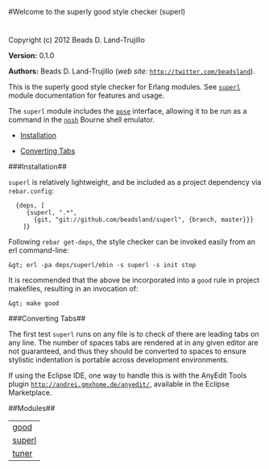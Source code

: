 

#Welcome to the superly good style checker (superl)#


Copyright (c) 2012 Beads D. Land-Trujillo

__Version:__ 0.1.0

__Authors:__ Beads D. Land-Trujillo (_web site:_ [`http://twitter.com/beadsland`](http://twitter.com/beadsland)).

This is the superly good style checker for Erlang modules.
  See [`superl`](superl.md) module documentation for features and usage.
 


The `superl` module includes the
[`pose`](http://github.com/beadsland/pose) interface,
  allowing it to be run as a command in the
[`nosh`](http://github.com/beadsland/nosh) Bourne shell
emulator.
 

* [Installation](#Installation)

* [Converting Tabs](#Converting_Tabs)


 


###<a name="Installation">Installation</a>##

 


`superl` is relatively lightweight, and be included as a project
  dependency via `rebar.config`:
 
	
	  {deps, [
	     {superl, ".*",
	       {git, "git://github.com/beadsland/superl", {branch, master}}}
	    ]}

 


Following `rebar get-deps`, the style checker can be invoked easily
from an erl command-line:
 
	
	&gt; erl -pa deps/superl/ebin -s superl -s init stop

 


It is recommended that the above be incorporated into a `good` rule
in project makefiles, resulting in an invocation of:
 
	
	&gt; make good

 


###<a name="Converting_Tabs">Converting Tabs</a>##

 


The first test `superl` runs on any file is to check of there are
leading tabs on any line.  The number of spaces tabs are rendered
at in any given editor are not guaranteed, and thus they should be
converted to spaces to ensure stylistic indentation is portable across
development environments.
 
If using the Eclipse IDE, one way to handle this is with the AnyEdit
  Tools plugin [`http://andrei.gmxhome.de/anyedit/`](http://andrei.gmxhome.de/anyedit/), available in the
  Eclipse Marketplace.

##Modules##


<table width="100%" border="0" summary="list of modules">
<tr><td><a href="good.md" class="module">good</a></td></tr>
<tr><td><a href="superl.md" class="module">superl</a></td></tr>
<tr><td><a href="tuner.md" class="module">tuner</a></td></tr></table>

